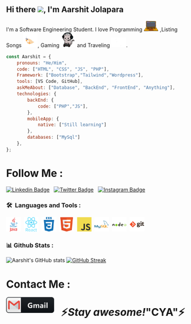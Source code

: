 <h2> Hi there <img src="https://media.giphy.com/media/hvRJCLFzcasrR4ia7z/giphy.gif" width="25">, I'm Aarshit Jolapara</h2>

I'm a Software Engineering Student. 
    I love Programming <img src="assets/helloWorld.gif" width="40" /> ,Listing Songs <img src="assets/music.gif" width="40" />, Gaming <img src="assets/gaming.gif" width="40" /> and Traveling <img src="assets/travel.gif" width="40" />.


```javascript
const Aarshit = {
    pronouns: "He/Him",
    code: ["HTML", "CSS", "JS", "PHP"],
    Framework: ["Bootstrap","Tailwind","Wordpress"],
    tools: [VS Code, GitHub],
    askMeAbout: ["Database", "BackEnd", "FrontEnd", "Anything"],
    technologies: {
        backEnd: {
            code: ["PHP","JS"],
        },
        mobileApp: {
            native: ["Still learning"]
        },
        databases: ["MySql"]
    },
};
```
# Follow Me :

[![Linkedin Badge](https://img.shields.io/badge/-LinkedIn-0e76a8?style=flat-square&logo=Linkedin&logoColor=white)](https://linkedin.com/in/aarshit-jolapara) &nbsp;
[![Twitter Badge](https://img.shields.io/badge/-Twitter-00acee?style=flat-square&logo=Twitter&logoColor=white)](https://twitter.com/arshit_jolapara) &nbsp;
[![Instagram Badge](https://img.shields.io/badge/-Instagram-e4405f?style=flat-square&logo=Instagram&logoColor=white)](https://instagram.com/aarshit_jolapara/) &nbsp;

### 🛠 &nbsp;Languages and Tools :

<p>
<img src="https://github.com/devicons/devicon/blob/master/icons/java/java-original-wordmark.svg" title="Java" alt="Java" width="40" height="40"/>&nbsp;
<img src="https://github.com/devicons/devicon/blob/master/icons/react/react-original-wordmark.svg" title="React" alt="React" width="40" height="40"/>&nbsp;
<img src="https://github.com/devicons/devicon/blob/master/icons/css3/css3-plain-wordmark.svg"  title="CSS3" alt="CSS" width="40" height="40"/>&nbsp;
<img src="https://github.com/devicons/devicon/blob/master/icons/html5/html5-original.svg" title="HTML5" alt="HTML" width="40" height="40"/>&nbsp;
<img src="https://github.com/devicons/devicon/blob/master/icons/javascript/javascript-original.svg" title="JavaScript" alt="JavaScript" width="40" height="40"/>&nbsp;
<img src="https://github.com/devicons/devicon/blob/master/icons/mysql/mysql-original-wordmark.svg" title="MySQL"  alt="MySQL" width="40" height="40"/>&nbsp;
<img src="https://github.com/devicons/devicon/blob/master/icons/nodejs/nodejs-original-wordmark.svg" title="NodeJS" alt="NodeJS" width="40" height="40"/>&nbsp;
<img src="https://github.com/devicons/devicon/blob/master/icons/git/git-original-wordmark.svg" title="Git" **alt="Git" width="40" height="40"/>&nbsp;
</p>


### 📊 Github Stats :

![Aarshit's GitHub stats](https://github-readme-stats.vercel.app/api?username=Aarshit-33&show_icons=true&theme=midnight-purple)
[![GitHub Streak](https://github-readme-streak-stats.herokuapp.com?user=Aarshit-33&theme=midnight-purple&date_format=M%20j%5B%2C%20Y%5D)](https://git.io/streak-stats)

# Contact Me :

<a href="mailto:aarshitjolapara11@gmail.com">
 <img align="left" alt="Gmail" width="130" hight="100" src="https://github.com/dk3775/dk3775/blob/main/assets/icons/gmail.png" />
</a>
<h1 align='center'>⚡️<i>Stay awesome!</i>"CYA"⚡️</h1>

